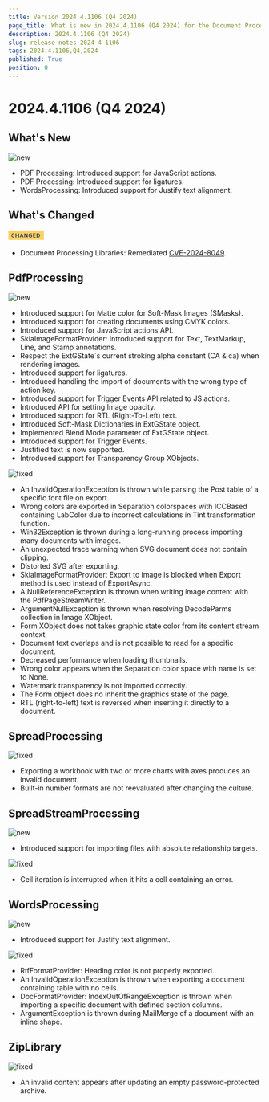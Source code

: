 ```yaml
---
title: Version 2024.4.1106 (Q4 2024)
page_title: What is new in 2024.4.1106 (Q4 2024) for the Document Processing Libraries
description: 2024.4.1106 (Q4 2024)
slug: release-notes-2024-4-1106
tags: 2024.4.1106,Q4,2024
published: True
position: 0
---
```



# 2024.4.1106 (Q4 2024)


## What's New


![new](../images/new.png)

* PDF Processing: Introduced support for JavaScript actions.
* PDF Processing: Introduced support for ligatures.
* WordsProcessing: Introduced support for Justify text alignment.

## What's Changed


![changed](../images/changed.png)

* Document Processing Libraries: Remediated [CVE-2024-8049](https://www.cve.org/CVERecord?id=CVE-2024-8049).

## PdfProcessing


![new](../images/new.png)

* Introduced support for Matte color for Soft-Mask Images (SMasks).
* Introduced support for creating documents using CMYK colors.
* Introduced support for JavaScript actions API.
* SkiaImageFormatProvider: Introduced support for Text, TextMarkup, Line, and Stamp annotations.
* Respect the ExtGState`s current stroking alpha constant (CA &amp; ca) when rendering images.
* Introduced support for ligatures.
* Introduced handling the import of documents with the wrong type of action key.
* Introduced support for Trigger Events API related to JS actions.
* Introduced API for setting Image opacity.
* Introduced support for RTL (Right-To-Left) text.
* Introduced Soft-Mask Dictionaries in ExtGState object.
* Implemented Blend Mode parameter of ExtGState object.
* Introduced support for Trigger Events.
* Justified text is now supported.
* Introduced support for Transparency Group XObjects.

![fixed](../images/fixed.png)

* An InvalidOperationException is thrown while parsing the Post table of a specific font file on export.
* Wrong colors are exported in Separation colorspaces with ICCBased containing LabColor due to incorrect calculations in Tint transformation function.
* Win32Exception is thrown during a long-running process importing many documents with images.
* An unexpected trace warning when SVG document does not contain clipping.
* Distorted SVG after exporting.
* SkiaImageFormatProvider: Export to image is blocked when Export method is used instead of ExportAsync.
* A NullReferenceException is thrown when writing image content with the PdfPageStreamWriter.
* ArgumentNullException is thrown when resolving DecodeParms collection in Image XObject.
* Form XObject does not takes graphic state color from its content stream context.
* Document text overlaps and is not possible to read for a specific document.
* Decreased performance when loading thumbnails.
* Wrong color appears when the Separation color space with name is set to None.
* Watermark transparency is not imported correctly.
* The Form object does no inherit the graphics state of the page.
* RTL (right-to-left) text is reversed when inserting it directly to a document.

## SpreadProcessing


![fixed](../images/fixed.png)

* Exporting a workbook with two or more charts with axes produces an invalid document.
* Built-in number formats are not reevaluated after changing the culture.

## SpreadStreamProcessing


![new](../images/new.png)

* Introduced support for importing files with absolute relationship targets.

![fixed](../images/fixed.png)

* Cell iteration is interrupted when it hits a cell containing an error.

## WordsProcessing


![new](../images/new.png)

* Introduced support for Justify text alignment.

![fixed](../images/fixed.png)

* RtfFormatProvider: Heading color is not properly exported.
* An InvalidOperationException is thrown when exporting a document containing table with no cells.
* DocFormatProvider: IndexOutOfRangeException is thrown when importing a specific document with defined section columns.
* ArgumentException is thrown during MailMerge of a document with an inline shape.

## ZipLibrary


![fixed](../images/fixed.png)

* An invalid content appears after updating an empty password-protected archive.
